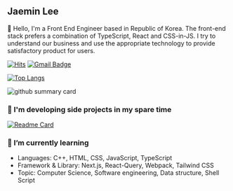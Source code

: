 ## Jaemin Lee

👋 Hello, I'm a Front End Engineer based in Republic of Korea.
The front-end stack prefers a combination of TypeScript, React and CSS-in-JS.
I try to understand our business and use the appropriate technology to provide satisfactory product for users.

[![Hits](https://hits.seeyoufarm.com/api/count/incr/badge.svg?url=https%3A%2F%2Fgithub.com%2Fjaem1n207&count_bg=%233282B8&title_bg=%23393E46&icon=ghostery.svg&icon_color=%23E7E2E2&title=views&edge_flat=false)](https://hits.seeyoufarm.com)
[![Gmail Badge](https://img.shields.io/badge/Gmail-roy.jm.lee@gmail.com-teal?style=flat-square&logo=gmail&logoColor=white&link=mailto:roy.jm.lee@gmail.com)](mailto:roy.jm.lee@gmail.com)

[![Top Langs](https://github-readme-stats.vercel.app/api/top-langs/?username=jaem1n207&layout=compact&theme=dracula)](https://github.com/anuraghazra/github-readme-stats)

![github summary card](http://github-profile-summary-cards.vercel.app/api/cards/profile-details?username=jaem1n207&theme=monokai)

### 🔭 I'm developing side projects in my spare time
[![Readme Card](https://github-readme-stats.vercel.app/api/pin/?username=jaem1n207&repo=quick-weather-view)](https://github.com/jaem1n207/quick-weather-view)

### 🌱 I’m currently learning
- Languages: C++, HTML, CSS, JavaScript, TypeScript
- Framework & Library: Next.js, React-Query, Webpack, Tailwind CSS
- Topic: Computer Science, Software engineering, Data structure, Shell Script

